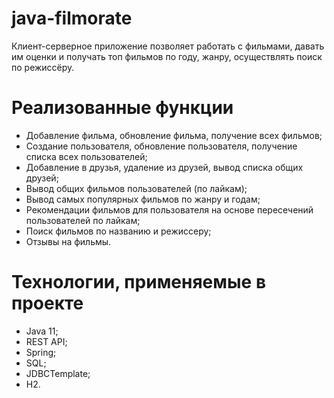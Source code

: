 # java-filmorate

Клиент-серверное приложение позволяет работать с фильмами, давать им оценки и получать топ фильмов по году, жанру, осуществлять поиск по режиссёру.

# Реализованные функции
* Добавление фильма, обновление фильма, получение всех фильмов;
* Создание пользователя, обновление пользователя, получение списка всех пользователей;
* Добавление в друзья, удаление из друзей, вывод списка общих друзей;
* Вывод общих фильмов пользователей (по лайкам);
* Вывод самых популярных фильмов по жанру и годам;
* Рекомендации фильмов для пользователя на основе пересечений пользователей по лайкам;
* Поиск фильмов по названию и режиссеру;
* Отзывы на фильмы.

# Технологии, применяемые в проекте
* Java 11;  
* REST API;  
* Spring;  
* SQL;  
* JDBCTemplate;  
* H2.
